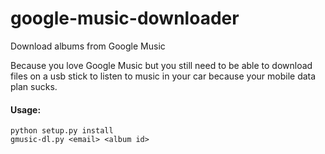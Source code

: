 # google-music-downloader
Download albums from Google Music

Because you love Google Music but you still need to be able to download files on a usb stick to listen to music in your car because your mobile data plan sucks.

#### Usage:
```
python setup.py install
gmusic-dl.py <email> <album id>
```
